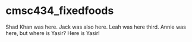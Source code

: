 # cmsc434_fixedfoods

Shad Khan was here.
Jack was also here.
Leah was here third.
Annie was here, but where is Yasir?
Here is Yasir!
